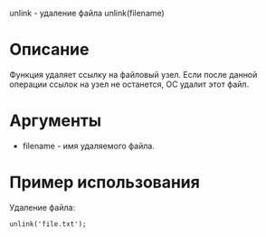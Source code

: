 unlink - удаление файла
    unlink(filename)

Описание
========

Функция удаляет ссылку на файловый узел. Если после данной операции ссылок на узел не останется, ОС удалит этот файл.

Аргументы
=========

* filename - имя удаляемого файла.

Пример использования
====================

Удаление файла:

    unlink('file.txt');
